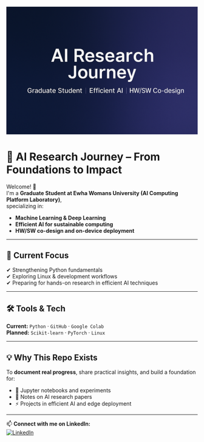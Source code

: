 ![AI Research Banner](banner.png)
# 🌟 AI Research Journey – From Foundations to Impact

Welcome! 👋  
I'm a **Graduate Student at Ewha Womans University (AI Computing Platform Laboratory)**,  
specializing in:
- **Machine Learning & Deep Learning**
- **Efficient AI for sustainable computing**
- **HW/SW co-design and on-device deployment**

---

## 🎯 Current Focus
✔ Strengthening Python fundamentals  
✔ Exploring Linux & development workflows  
✔ Preparing for hands-on research in efficient AI techniques  

---

## 🛠 Tools & Tech
**Current:** `Python` · `GitHub` · `Google Colab`  
**Planned:** `Scikit-learn` · `PyTorch` · `Linux`  

---

## 💡 Why This Repo Exists
To **document real progress**, share practical insights, and build a foundation for:
- 📂 Jupyter notebooks and experiments  
- 📑 Notes on AI research papers  
- ⚡ Projects in efficient AI and edge deployment  

---

📫 **Connect with me on LinkedIn:**  
[![LinkedIn](https://img.shields.io/badge/LinkedIn-JihyoHan-blue?style=flat&logo=linkedin)](https://www.linkedin.com/in/jihyo-han)
